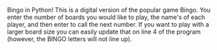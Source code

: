 Bingo in Python! This is a digital version of the popular game Bingo. You enter the number of boards you would like to play, the name's of each player, and then enter to call the next number. If you want to play with a larger board size you can easily update that on line 4 of the program (however, the BINGO letters will not line up).
